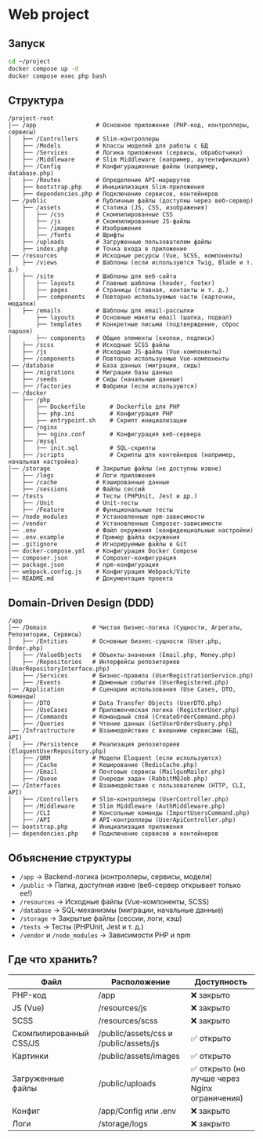 # Web project

## Запуск
```bash
cd ~/project
docker compose up -d
docker compose exec php bash
```

## Структура
```
/project-root
│── /app                 # Основное приложение (PHP-код, контроллеры, сервисы)
│   ├── /Controllers     # Slim-контроллеры
│   ├── /Models          # Классы моделей для работы с БД
│   ├── /Services        # Логика приложения (сервисы, обработчики)
│   ├── /Middleware      # Slim Middleware (например, аутентификация)
│   ├── /Config          # Конфигурационные файлы (например, database.php)
│   ├── /Routes          # Определение API-маршрутов
│   ├── bootstrap.php    # Инициализация Slim-приложения
│   ├── dependencies.php # Подключение сервисов, контейнеров
│── /public              # Публичные файлы (доступны через веб-сервер)
│   ├── /assets          # Статика (JS, CSS, изображения)
│   │   ├── /css         # Скомпилированные CSS
│   │   ├── /js          # Скомпилированные JS-файлы
│   │   ├── /images      # Изображения
│   │   ├── /fonts       # Шрифты
│   ├── /uploads         # Загруженные пользователем файлы
│   ├── index.php        # Точка входа в приложение
│── /resources           # Исходные ресурсы (Vue, SCSS, компоненты)
│   ├── /views           # Шаблоны (если используются Twig, Blade и т. д.)
│   ├── /site            # Шаблоны для веб-сайта
│   │   ├── layouts      # Главные шаблоны (header, footer)
│   │   ├── pages        # Страницы (главная, контакты и т. д.)
│   │   ├── components   # Повторно используемые части (карточки, модалки)
│   ├── /emails          # Шаблоны для email-рассылки
│       ├── layouts      # Основные макеты email (шапка, подвал)
│       ├── templates    # Конкретные письма (подтверждение, сброс пароля)
│       ├── components   # Общие элементы (кнопки, подписи)
│   ├── /scss            # Исходные SCSS файлы
│   ├── /js              # Исходные JS-файлы (Vue-компоненты)
│   ├── /components      # Повторно используемые Vue-компоненты
│── /database            # База данных (миграции, сиды)
│   ├── /migrations      # Миграции базы данных
│   ├── /seeds           # Сиды (начальные данные)
│   ├── /factories       # Фабрики (если используются)
│── /docker
│   ├── /php
│   │   ├── Dockerfile       # Dockerfile для PHP
│   │   ├── php.ini          # Конфигурация PHP
│   │   ├── entrypoint.sh    # Скрипт инициализации
│   ├── /nginx
│   │   ├── nginx.conf       # Конфигурация веб-сервера
│   ├── /mysql
│   │   ├── init.sql         # SQL-скрипты
│   ├── /scripts             # Скрипты для контейнеров (например, начальная настройка)
│── /storage             # Закрытые файлы (не доступны извне)
│   ├── /logs            # Логи приложения
│   ├── /cache           # Кэшированные данные
│   ├── /sessions        # Файлы сессий
│── /tests               # Тесты (PHPUnit, Jest и др.)
│   ├── /Unit            # Unit-тесты
│   ├── /Feature         # Функциональные тесты
│── /node_modules        # Установленные npm-зависимости
│── /vendor              # Установленные Composer-зависимости
│── .env                 # Файл окружения (конфиденциальные настройки)
│── .env.example         # Пример файла окружения
│── .gitignore           # Игнорируемые файлы в Git
│── docker-compose.yml   # Конфигурация Docker Compose
│── composer.json        # Composer-конфигурация
│── package.json         # npm-конфигурация
│── webpack.config.js    # Конфигурация Webpack/Vite
│── README.md            # Документация проекта
```

## Domain-Driven Design (DDD)
```
/app
│── /Domain             # Чистая бизнес-логика (Сущности, Агрегаты, Репозитории, Сервисы)
│   ├── /Entities       # Основные бизнес-сущности (User.php, Order.php)
│   ├── /ValueObjects   # Объекты-значения (Email.php, Money.php)
│   ├── /Repositories   # Интерфейсы репозиториев (UserRepositoryInterface.php)
│   ├── /Services       # Бизнес-правила (UserRegistrationService.php)
│   ├── /Events         # Доменные события (UserRegistered.php)
│── /Application        # Сценарии использования (Use Cases, DTO, Команды)
│   ├── /DTO            # Data Transfer Objects (UserDTO.php)
│   ├── /UseCases       # Приложенческая логика (RegisterUser.php)
│   ├── /Commands       # Командный слой (CreateOrderCommand.php)
│   ├── /Queries        # Чтение данных (GetUserOrdersQuery.php)
│── /Infrastructure     # Взаимодействие с внешними сервисами (БД, API)
│   ├── /Persistence    # Реализация репозиториев (EloquentUserRepository.php)
│   ├── /ORM            # Модели Eloquent (если используются)
│   ├── /Cache          # Кеширование (RedisCache.php)
│   ├── /Email          # Почтовые сервисы (MailgunMailer.php)
│   ├── /Queue          # Очереди задач (RabbitMQJob.php)
│── /Interfaces         # Взаимодействие с пользователем (HTTP, CLI, API)
│   ├── /Controllers    # Slim-контроллеры (UserController.php)
│   ├── /Middleware     # Slim Middleware (AuthMiddleware.php)
│   ├── /CLI            # Консольные команды (ImportUsersCommand.php)
│   ├── /API            # API-контроллеры (UserApiController.php)
│── bootstrap.php       # Инициализация приложения
│── dependencies.php    # Подключение сервисов и контейнеров
```


## Объяснение структуры
 - `/app` → Backend-логика (контроллеры, сервисы, модели)
 - `/public` → Папка, доступная извне (веб-сервер открывает только ее!)
 - `/resources` → Исходные файлы (Vue-компоненты, SCSS)
 - `/database` → SQL-механизмы (миграции, начальные данные)
 - `/storage` → Закрытые файлы (сессии, логи, кэш)
 - `/tests` → Тесты (PHPUnit, Jest и т. д.)
 - `/vendor` и `/node_modules` → Зависимости PHP и npm

## Где что хранить?
| Файл                     | Расположение                                      | Доступность                                      |
|--------------------------|---------------------------------------------------|--------------------------------------------------|
| PHP-код                  | /app                                              | ❌ закрыто                                       |
| JS (Vue)                 | /resources/js                                     | ❌ закрыто                                       |
| SCSS                     | /resources/scss                                   | ❌ закрыто                                       |
| Скомпилированный CSS/JS  | /public/assets/css и /public/assets/js            | ✅ открыто                                       |
| Картинки                 | /public/assets/images                             | ✅ открыто                                       |
| Загруженные файлы        | /public/uploads                                   | ✅ открыто (но лучше через Nginx ограничения)    |
| Конфиг                   | /app/Config или .env                              | ❌ закрыто                                       |
| Логи                     | /storage/logs                                     | ❌ закрыто                                       |
